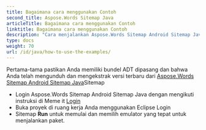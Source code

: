 ```yaml
---
title: Bagaimana cara menggunakan Contoh
second_title: Aspose.Words Sitemap Java
articleTitle: Bagaimana cara menggunakan Contoh
linktitle: Bagaimana cara menggunakan Contoh
description: "Cara menjalankan Aspose.Words Sitemap Android Sitemap Java Sitemap"
type: docs
weight: 70
url: /id/java/how-to-use-the-examples/
---
```


Pertama-tama pastikan Anda memiliki bundel ADT dipasang dan bahwa Anda telah mengunduh dan mengekstrak versi terbaru dari [Aspose.Words Sitemap Android Sitemap Java](https://releases.aspose.com/words/androidjava/)Sitemap

- Login Aspose.Words Sitemap Android Sitemap Java dengan mengikuti instruksi di Meme it [Login](/words/id/java/installation/)
- Buka proyek di ruang kerja Anda menggunakan Eclipse Login
- Sitemap **Run** untuk memulai dan memilih emulator yang tepat untuk menjalankan paket.
